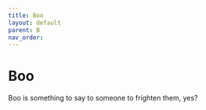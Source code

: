 ```yaml
---
title: Boo
layout: default
parent: B
nav_order:
---
```


# Boo

Boo is something to say to someone to frighten them, yes?
